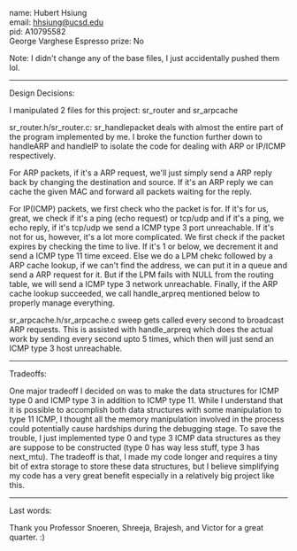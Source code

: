 name: Hubert Hsiung  
email: hhsiung@ucsd.edu  
pid: A10795582  
George Varghese Espresso prize: No  

Note: I didn't change any of the base files, I just accidentally pushed
      them lol.

------------------------------------------------------------------
Design Decisions:

I manipulated 2 files for this project: sr_router and sr_arpcache

sr_router.h/sr_router.c:
sr_handlepacket deals with almost the entire part of the program
implemented by me. I broke the function further down to handleARP and
handleIP to isolate the code for dealing with ARP or IP/ICMP respectively.

For ARP packets, if it's a ARP request, we'll just simply send a ARP
reply back by changing the destination and source. If it's an ARP reply
we can cache the given MAC and forward all packets waiting for the reply.

For IP(ICMP) packets, we first check who the packet is for. If it's for
us, great, we check if it's a ping (echo request) or tcp/udp and if it's
a ping, we echo reply, if it's tcp/udp we send a ICMP type 3 port unreachable.
If it's not for us, however, it's a lot more complicated. We first 
check if the packet expires by checking the time to live. If it's 1 or 
below, we decrement it and send a ICMP type 11 time exceed. Else we do
a LPM chekc followed by a ARP cache lookup, if we can't find the address,
we can put it in a queue and send a ARP request for it. But if the LPM
fails with NULL from the routing table, we will send a ICMP type 3 network
unreachable. Finally, if the ARP cache lookup succeeded, we call handle_arpreq
mentioned below to properly manage everything.

sr_arpcache.h/sr_arpcache.c
sweep gets called every second to broadcast ARP requests. This is assisted
with handle_arpreq which does the actual work by sending every second upto
5 times, which then will just send an ICMP type 3 host unreachable.
  
  
------------------------------------------------------------------
Tradeoffs:

One major tradeoff I decided on was to make the data structures for 
ICMP type 0 and ICMP type 3 in addition to ICMP type 11. While I 
understand that it is possible to accomplish both data structures 
with some manipulation to type 11 ICMP, I thought all the memory 
manipulation involved in the process could potentially cause hardships 
during the debugging stage. To save the trouble, I just implemented 
type 0 and type 3 ICMP data structures as they are suppose to be 
constructed (type 0 has way less stuff, type 3 has next_mtu). The 
tradeoff is that, I made my code longer and requires a tiny bit of 
extra storage to store these data structures, but I believe simplifying 
my code has a very great benefit especially in a relatively big project 
like this.


------------------------------------------------------------------
Last words:

Thank you Professor Snoeren, Shreeja, Brajesh, and Victor for a 
great quarter. :)
